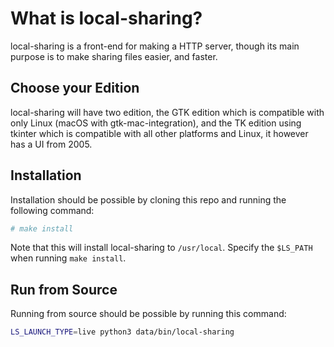 # What is local-sharing?
local-sharing is a front-end for making a HTTP server, though its main purpose is to make sharing files easier, and faster.
## Choose your Edition
local-sharing will have two edition, the GTK edition which is compatible with only Linux (macOS with gtk-mac-integration), and the TK edition using tkinter which is compatible with all other platforms and Linux, it however has a UI from 2005.
## Installation
Installation should be possible by cloning this repo and running the following command:
```sh
# make install
```
Note that this will install local-sharing to `/usr/local`. Specify the ```$LS_PATH``` when running `make install`.
## Run from Source
Running from source should be possible by running this command:
```sh
LS_LAUNCH_TYPE=live python3 data/bin/local-sharing
```
